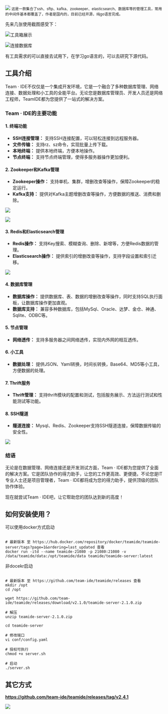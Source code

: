 <img src="/assets/image/231011-推荐一款开源工具合集-3.png" style="max-width: 70%; height: auto;">
<small>这是一款集合了ssh、sftp、kafka、zookeeper、elasticsearch、数据库等的管理工具，常用的中间件基本都覆盖了，作者是国内的，目前已经开源，纯go语言完成。</small>


先来几张使用截图感受下：


![工具箱展示](/assets/image/231011-推荐一款开源工具合集-1.png)

![连接数据库](/assets/image/231011-推荐一款开源工具合集-2.png)


有工具需求的可以直接去试用下，在学习go语言的，可以去研究下源代码。

## 工具介绍

Team · IDE不仅仅是一个集成开发环境，它是一个融合了多种数据库管理、网络连接、数据处理和小工具的全能平台。无论您是数据库管理员、开发人员还是网络工程师，TeamIDE都为您提供了一站式的解决方案。

### **Team · IDE的主要功能**

#### **1. 终端功能**
- **SSH连接管理：** 支持SSH连接配置，可以轻松连接到远程服务器。
- **文件传输：** 支持rz、sz命令，实现批量上传下载。
- **本地终端：** 提供本地终端，方便本地操作。
- **节点终端：** 支持节点终端管理，使得多服务器操作更加便利。

#### **2. Zookeeper和Kafka管理**
- **Zookeeper操作：** 支持单机、集群，增删改查等操作，保障Zookeeper的稳定运行。
- **Kafka支持：** 提供对Kafka主题增删改查等操作，方便数据的推送、消费和删除。

![](/assets/image/231011-推荐一款开源工具合集-3.png)

![](/assets/image/231011-推荐一款开源工具合集-4.png)


#### **3. Redis和Elasticsearch管理**
- **Redis操作：** 支持Key搜索、模糊查询、删除、新增等，方便Redis数据的管理。
- **Elasticsearch操作：** 提供索引的增删改查等操作，支持字段设置和索引迁移。 


![](/assets/image/231011-推荐一款开源工具合集-5.png)


#### **4. 数据库管理**
- **数据库操作：** 提供数据库、表、数据的增删改查等操作，同时支持SQL执行面板，让数据库操作更加直观。
- **数据库支持：** 兼容多种数据库，包括MySql、Oracle、达梦、金仓、神通、Sqlite、ODBC等。

#### **5. 节点管理**
- **网络透传：** 支持多服务器之间网络透传，实现内外网的相互透传。

#### **6. 小工具**
- **数据处理：** 提供JSON、Yaml转换，时间长转换，Base64、MD5等小工具，方便数据的处理。

#### **7. Thrift服务**
- **Thrift管理：** 支持thrift模块的配置和测试，包括服务展示、方法运行测试和性能测试等功能。

#### **8. SSH隧道**
- **隧道连接：** Mysql、Redis、Zookeeper支持SSH隧道连接，保障数据传输的安全性。


![](/assets/image/231011-推荐一款开源工具合集-6.png)


### **结语**

无论是在数据管理、网络连接还是开发测试方面，Team · IDE都为您提供了全面的解决方案。它是团队协作的得力助手，让您的工作更高效、更便捷。不论您是IT专业人士还是项目管理者，Team · IDE都将成为您的得力助手，提供顶级的团队协作体验。

现在就尝试Team · IDE吧，让它帮助您的团队达到新的高度！


## 如何安装使用？

可以使用docker方式启动

```

# 最新版本 至 https://hub.docker.com/repository/docker/teamide/teamide-server/tags?page=1&ordering=last_updated 查看
docker run -itd --name teamide-21080 -p 21080:21080 -v /data/teamide/data:/opt/teamide/data teamide/teamide-server:latest
```

非docekr启动

```

# 最新版本 至 https://github.com/team-ide/teamide/releases 查看
mkdir /opt
cd /opt

wget https://github.com/team-ide/teamide/releases/download/v2.1.0/teamide-server-2.1.0.zip

# 解压
unzip teamide-server-2.1.0.zip

cd teamide-server

# 修改端口
vi conf/config.yaml

# 授权可执行
chmod +x server.sh

# 启动
./server.sh

```

## 其它方式

**https://github.com/team-ide/teamide/releases/tag/v2.4.1** 


![](/assets/image/231011-推荐一款开源工具合集-7.png)
